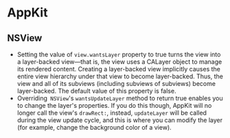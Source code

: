 # AppKit

## NSView
- Setting the value of `view.wantsLayer` property to true turns the view into a layer-backed view—that is, the view uses a CALayer object to manage its rendered content. Creating a layer-backed view implicitly causes the entire view hierarchy under that view to become layer-backed. Thus, the view and all of its subviews (including subviews of subviews) become layer-backed. The default value of this property is false.
- Overriding` NSView`'s `wantsUpdateLayer` method to return true enables you to change the layer's properties. If you do this though, AppKit will no longer call the view's `drawRect:`, instead, `updateLayer` will be called during the view update cycle, and this is where you can modify the layer (for example, change the background color of a view).
